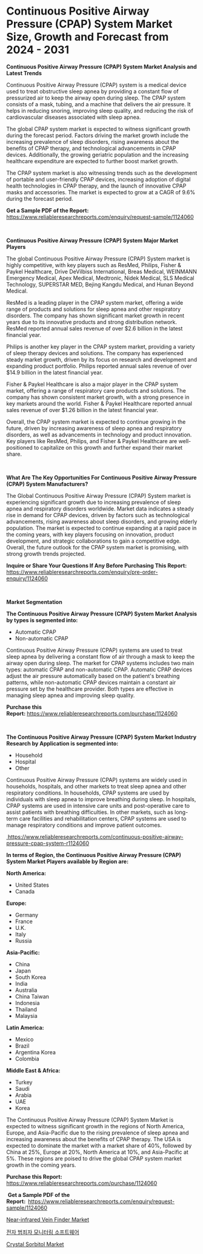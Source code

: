 <p><h1>Continuous Positive Airway Pressure (CPAP) System Market Size, Growth and Forecast from 2024 - 2031</h1></p><p><strong>Continuous Positive Airway Pressure (CPAP) System Market Analysis and Latest Trends</strong></p>
<p><p>Continuous Positive Airway Pressure (CPAP) system is a medical device used to treat obstructive sleep apnea by providing a constant flow of pressurized air to keep the airway open during sleep. The CPAP system consists of a mask, tubing, and a machine that delivers the air pressure. It helps in reducing snoring, improving sleep quality, and reducing the risk of cardiovascular diseases associated with sleep apnea.</p><p>The global CPAP system market is expected to witness significant growth during the forecast period. Factors driving the market growth include the increasing prevalence of sleep disorders, rising awareness about the benefits of CPAP therapy, and technological advancements in CPAP devices. Additionally, the growing geriatric population and the increasing healthcare expenditure are expected to further boost market growth.</p><p>The CPAP system market is also witnessing trends such as the development of portable and user-friendly CPAP devices, increasing adoption of digital health technologies in CPAP therapy, and the launch of innovative CPAP masks and accessories. The market is expected to grow at a CAGR of 9.6% during the forecast period.</p></p>
<p><strong>Get a Sample PDF of the Report:&nbsp;</strong> <a href="https://www.reliableresearchreports.com/enquiry/request-sample/1124060">https://www.reliableresearchreports.com/enquiry/request-sample/1124060</a></p>
<p>&nbsp;</p>
<p><strong>Continuous Positive Airway Pressure (CPAP) System Major Market Players</strong></p>
<p><p>The global Continuous Positive Airway Pressure (CPAP) System market is highly competitive, with key players such as ResMed, Philips, Fisher & Paykel Healthcare, Drive DeVilbiss International, Breas Medical, WEINMANN Emergency Medical, Apex Medical, Medtronic, Nidek Medical, SLS Medical Technology, SUPERSTAR MED, Bejing Kangdu Medical, and Hunan Beyond Medical.</p><p>ResMed is a leading player in the CPAP system market, offering a wide range of products and solutions for sleep apnea and other respiratory disorders. The company has shown significant market growth in recent years due to its innovative products and strong distribution network. ResMed reported annual sales revenue of over $2.6 billion in the latest financial year.</p><p>Philips is another key player in the CPAP system market, providing a variety of sleep therapy devices and solutions. The company has experienced steady market growth, driven by its focus on research and development and expanding product portfolio. Philips reported annual sales revenue of over $14.9 billion in the latest financial year.</p><p>Fisher & Paykel Healthcare is also a major player in the CPAP system market, offering a range of respiratory care products and solutions. The company has shown consistent market growth, with a strong presence in key markets around the world. Fisher & Paykel Healthcare reported annual sales revenue of over $1.26 billion in the latest financial year.</p><p>Overall, the CPAP system market is expected to continue growing in the future, driven by increasing awareness of sleep apnea and respiratory disorders, as well as advancements in technology and product innovation. Key players like ResMed, Philips, and Fisher & Paykel Healthcare are well-positioned to capitalize on this growth and further expand their market share.</p></p>
<p>&nbsp;</p>
<p><strong>What Are The Key Opportunities For Continuous Positive Airway Pressure (CPAP) System Manufacturers?</strong></p>
<p><p>The Global Continuous Positive Airway Pressure (CPAP) System market is experiencing significant growth due to increasing prevalence of sleep apnea and respiratory disorders worldwide. Market data indicates a steady rise in demand for CPAP devices, driven by factors such as technological advancements, rising awareness about sleep disorders, and growing elderly population. The market is expected to continue expanding at a rapid pace in the coming years, with key players focusing on innovation, product development, and strategic collaborations to gain a competitive edge. Overall, the future outlook for the CPAP system market is promising, with strong growth trends projected.</p></p>
<p><strong>Inquire or Share Your Questions If Any Before Purchasing This Report:</strong> <a href="https://www.reliableresearchreports.com/enquiry/pre-order-enquiry/1124060">https://www.reliableresearchreports.com/enquiry/pre-order-enquiry/1124060</a></p>
<p>&nbsp;</p>
<p><strong>Market Segmentation</strong></p>
<p><strong>The Continuous Positive Airway Pressure (CPAP) System Market Analysis by types is segmented into:</strong></p>
<p><ul><li>Automatic CPAP</li><li>Non-automatic CPAP</li></ul></p>
<p><p>Continuous Positive Airway Pressure (CPAP) systems are used to treat sleep apnea by delivering a constant flow of air through a mask to keep the airway open during sleep. The market for CPAP systems includes two main types: automatic CPAP and non-automatic CPAP. Automatic CPAP devices adjust the air pressure automatically based on the patient's breathing patterns, while non-automatic CPAP devices maintain a constant air pressure set by the healthcare provider. Both types are effective in managing sleep apnea and improving sleep quality.</p></p>
<p><strong>Purchase this Report:&nbsp;</strong><a href="https://www.reliableresearchreports.com/purchase/1124060">https://www.reliableresearchreports.com/purchase/1124060</a></p>
<p>&nbsp;</p>
<p><strong>The Continuous Positive Airway Pressure (CPAP) System Market Industry Research by Application is segmented into:</strong></p>
<p><ul><li>Household</li><li>Hospital</li><li>Other</li></ul></p>
<p><p>Continuous Positive Airway Pressure (CPAP) systems are widely used in households, hospitals, and other markets to treat sleep apnea and other respiratory conditions. In households, CPAP systems are used by individuals with sleep apnea to improve breathing during sleep. In hospitals, CPAP systems are used in intensive care units and post-operative care to assist patients with breathing difficulties. In other markets, such as long-term care facilities and rehabilitation centers, CPAP systems are used to manage respiratory conditions and improve patient outcomes.</p></p>
<p><a href="https://www.reliableresearchreports.com/continuous-positive-airway-pressure-cpap-system-r1124060">&nbsp;https://www.reliableresearchreports.com/continuous-positive-airway-pressure-cpap-system-r1124060</a></p>
<p><strong>In terms of Region, the Continuous Positive Airway Pressure (CPAP) System Market Players available by Region are:</strong></p>
<p>
    <p> <strong> North America: </strong>
        <ul>
            <li>United States</li>
            <li>Canada</li>
        </ul>
        </p> 
    <p> <strong> Europe: </strong>
        <ul>
            <li>Germany</li>
            <li>France</li>
            <li>U.K.</li>
            <li>Italy</li>
            <li>Russia</li>
        </ul>
        </p> 
    <p> <strong> Asia-Pacific: </strong>
        <ul>
            <li>China</li>
            <li>Japan</li>
            <li>South Korea</li>
            <li>India</li>
            <li>Australia</li>
            <li>China Taiwan</li>
            <li>Indonesia</li>
            <li>Thailand</li>
            <li>Malaysia</li>
        </ul>
        </p> 
    <p> <strong> Latin America: </strong>
        <ul>
            <li>Mexico</li>
            <li>Brazil</li>
            <li>Argentina Korea</li>
            <li>Colombia</li>
        </ul>
        </p> 
    <p> <strong> Middle East & Africa: </strong>
        <ul>
            <li>Turkey</li>
            <li>Saudi</li>
            <li>Arabia</li>
            <li>UAE</li>
            <li>Korea</li>
        </ul>
    </p>
    </p>
<p><p>The Continuous Positive Airway Pressure (CPAP) System Market is expected to witness significant growth in the regions of North America, Europe, and Asia-Pacific due to the rising prevalence of sleep apnea and increasing awareness about the benefits of CPAP therapy. The USA is expected to dominate the market with a market share of 40%, followed by China at 25%, Europe at 20%, North America at 10%, and Asia-Pacific at 5%. These regions are poised to drive the global CPAP system market growth in the coming years.</p></p>
<p><strong>Purchase this Report: </strong><a href="https://www.reliableresearchreports.com/purchase/1124060">https://www.reliableresearchreports.com/purchase/1124060</a></p>
<p>&nbsp;<strong>Get a Sample PDF of the Report:&nbsp;&nbsp;</strong><a href="https://www.reliableresearchreports.com/enquiry/request-sample/1124060">https://www.reliableresearchreports.com/enquiry/request-sample/1124060</a></p>
<p><strong></strong></p>
<p><p><a href="https://github.com/JameTravis/Market-Research-Report-List-4/blob/main/near-infrared-vein-finder-market.md">Near-infrared Vein Finder Market</a></p><p><a href="https://github.com/laholand/Market-Research-Report-List-3/blob/main/120254746296.md">전자 범죄자 모니터링 소프트웨어</a></p><p><a href="https://issuu.com/reportprime-2/docs/crystal-sorbitol-market-size-2030.pptx">Crystal Sorbitol Market</a></p></p>